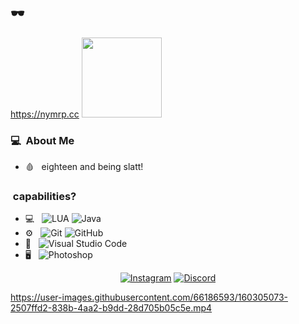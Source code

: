 <p><a href="https://dollarprynchd.github.io/editlxrd/">
</a></p>
<h2>🕶️</h2>

https://nymrp.cc
<img href="https://nymrp.cc" src="https://cdn.discordapp.com/attachments/880831665197432879/1003410896837677147/NEWLOGOTYPEBEAT512.png"  width="128" 
     height="128">
     
<h3>💻 &nbsp;About Me </h3>

- 🩸 &nbsp; eighteen and being slatt! 

<h3>&nbsp;capabilities?</h3>

- 💻 &nbsp;
  ![LUA](https://img.shields.io/badge/LUA-LUA-brightgreen)
  ![Java](https://img.shields.io/badge/-Java-333333?style=flat&logo=Java&logoColor=007396)
- ⚙️ &nbsp;
  ![Git](https://img.shields.io/badge/-Git-333333?style=flat&logo=git)
  ![GitHub](https://img.shields.io/badge/-GitHub-333333?style=flat&logo=github)
- 🔧 &nbsp;
  ![Visual Studio Code](https://img.shields.io/badge/-Visual%20Studio%20Code-333333?style=flat&logo=visual-studio-code&logoColor=007ACC)
- 🖥 &nbsp;
  ![Photoshop](https://img.shields.io/badge/-Photoshop-333333?style=flat&logo=adobe-photoshop)




<p align="center">
<a href="https://www.instagram.com/panettonemy/"><img alt="Instagram" src="https://img.shields.io/badge/IG-Instagram-red"></a>
<a href="https://discord.gg/7bjFNznH4a"><img alt="Discord" src="https://img.shields.io/badge/DC-Discord-blue"></a>
</p>




https://user-images.githubusercontent.com/66186593/160305073-2507ffd2-838b-4aa2-b9dd-28d705b05c5e.mp4



